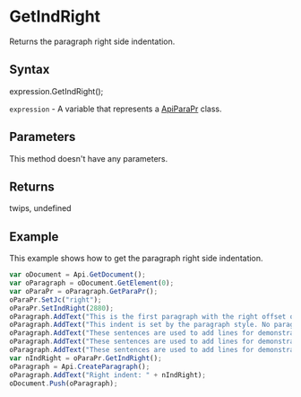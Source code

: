 # GetIndRight

Returns the paragraph right side indentation.

## Syntax

expression.GetIndRight();

`expression` - A variable that represents a [ApiParaPr](../ApiParaPr.md) class.

## Parameters

This method doesn't have any parameters.

## Returns

twips, undefined

## Example

This example shows how to get the paragraph right side indentation.

```javascript
var oDocument = Api.GetDocument();
var oParagraph = oDocument.GetElement(0);
var oParaPr = oParagraph.GetParaPr();
oParaPr.SetJc("right");
oParaPr.SetIndRight(2880);
oParagraph.AddText("This is the first paragraph with the right offset of 2 inches set to it. ");
oParagraph.AddText("This indent is set by the paragraph style. No paragraph inline style is applied. ");
oParagraph.AddText("These sentences are used to add lines for demonstrative purposes. ");
oParagraph.AddText("These sentences are used to add lines for demonstrative purposes. ");
oParagraph.AddText("These sentences are used to add lines for demonstrative purposes.");
var nIndRight = oParaPr.GetIndRight();
oParagraph = Api.CreateParagraph();
oParagraph.AddText("Right indent: " + nIndRight);
oDocument.Push(oParagraph);
```
